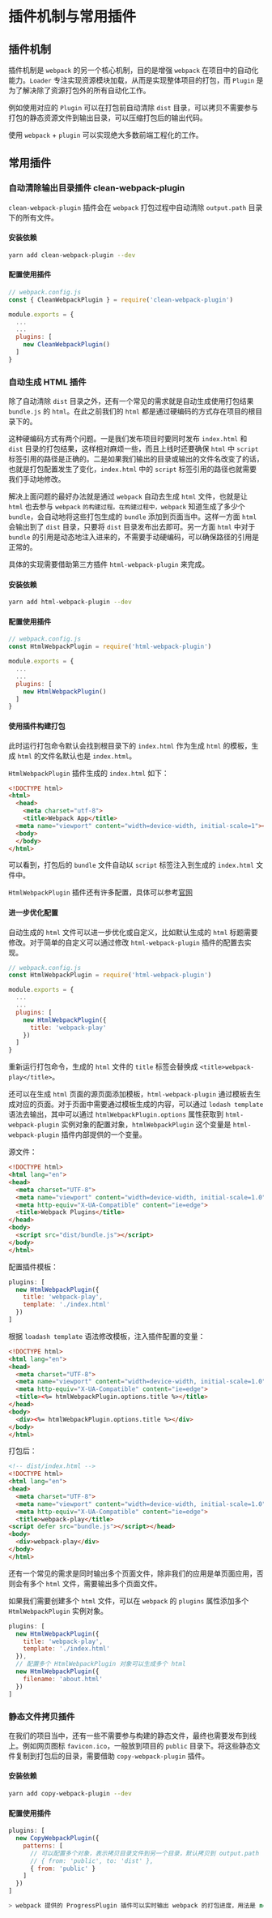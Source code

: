 # 插件机制与常用插件

## 插件机制

插件机制是 `webpack` 的另一个核心机制，目的是增强 `webpack` 在项目中的自动化能力。`Loader` 专注实现资源模块加载，从而是实现整体项目的打包，而 `Plugin` 是为了解决除了资源打包外的所有自动化工作。

例如使用对应的 `Plugin` 可以在打包前自动清除 `dist` 目录，可以拷贝不需要参与打包的静态资源文件到输出目录，可以压缩打包后的输出代码。

使用 `webpack` + `plugin` 可以实现绝大多数前端工程化的工作。

## 常用插件

### 自动清除输出目录插件 clean-webpack-plugin

`clean-webpack-plugin` 插件会在 `webpack` 打包过程中自动清除 `output.path` 目录下的所有文件。

#### 安装依赖

```bash
yarn add clean-webpack-plugin --dev
```

#### 配置使用插件

```javascript
// webpack.config.js
const { CleanWebpackPlugin } = require('clean-webpack-plugin')

module.exports = {
  ...
  ...
  plugins: [
    new CleanWebpackPlugin()
  ]
}
```

### 自动生成 HTML 插件

除了自动清除 `dist` 目录之外，还有一个常见的需求就是自动生成使用打包结果 `bundle.js` 的 `html`。在此之前我们的 `html` 都是通过硬编码的方式存在项目的根目录下的。

这种硬编码方式有两个问题。一是我们发布项目时要同时发布 `index.html` 和 `dist` 目录的打包结果，这样相对麻烦一些，而且上线时还要确保 `html` 中 `script` 标签引用的路径是正确的。二是如果我们输出的目录或输出的文件名改变了的话，也就是打包配置发生了变化，`index.html` 中的 `script` 标签引用的路径也就需要我们手动地修改。

解决上面问题的最好办法就是通过 `webpack` 自动去生成 `html` 文件，也就是让 `html` 也去参与 `webpack` `的构建过程。在构建过程中，webpack` 知道生成了多少个 `bundle`，会自动地将这些打包生成的 `bundle` 添加到页面当中。这样一方面 `html` 会输出到了 `dist` 目录，只要将 `dist` 目录发布出去即可。另一方面 `html` 中对于 `bundle` 的引用是动态地注入进来的，不需要手动硬编码，可以确保路径的引用是正常的。

具体的实现需要借助第三方插件 `html-webpack-plugin` 来完成。

#### 安装依赖

```bash
yarn add html-webpack-plugin --dev
```

#### 配置使用插件

```javascript
// webpack.config.js
const HtmlWebpackPlugin = require('html-webpack-plugin')

module.exports = {
  ...
  ...
  plugins: [
    new HtmlWebpackPlugin()
  ]
}
```

#### 使用插件构建打包

此时运行打包命令默认会找到根目录下的 `index.html` 作为生成 `html` 的模板，生成 `html` 的文件名默认也是 `index.html`。

`HtmlWebpackPlugin` 插件生成的 `index.html` 如下：

```html
<!DOCTYPE html>
<html>
  <head>
    <meta charset="utf-8">
    <title>Webpack App</title>
  <meta name="viewport" content="width=device-width, initial-scale=1"><script defer src="bundle.js"></script></head>
  <body>
  </body>
</html>
```

可以看到，打包后的 `bundle` 文件自动以 `script` 标签注入到生成的 `index.html` 文件中。

`HtmlWebpackPlugin` 插件还有许多配置，具体可以参考[官网](https://github.com/jantimon/html-webpack-plugin)

#### 进一步优化配置

自动生成的 `html` 文件可以进一步优化或自定义，比如默认生成的 `html` 标题需要修改。对于简单的自定义可以通过修改 `html-webpack-plugin` 插件的配置去实现。

```javascript
// webpack.config.js
const HtmlWebpackPlugin = require('html-webpack-plugin')

module.exports = {
  ...
  ...
  plugins: [
    new HtmlWebpackPlugin({
      title: 'webpack-play'
    })
  ]
}
```

重新运行打包命令，生成的 `html` 文件的 `title` 标签会替换成 `<title>webpack-play</title>`。

还可以在生成 `html` 页面的源页面添加模板，`html-webpack-plugin` 通过模板去生成对应的页面。对于页面中需要通过模板生成的内容，可以通过 `lodash template` 语法去输出，其中可以通过 `htmlWebpackPlugin.options` 属性获取到 `html-webpack-plugin` 实例对象的配置对象，`htmlWebpackPlugin` 这个变量是 `html-webpack-plugin` 插件内部提供的一个变量。

源文件：

```html
<!DOCTYPE html>
<html lang="en">
<head>
  <meta charset="UTF-8">
  <meta name="viewport" content="width=device-width, initial-scale=1.0">
  <meta http-equiv="X-UA-Compatible" content="ie=edge">
  <title>Webpack Plugins</title>
</head>
<body>
  <script src="dist/bundle.js"></script>
</body>
</html>
```

配置插件模板：

```javascript
plugins: [
  new HtmlWebpackPlugin({
    title: 'webpack-play',
    template: './index.html'
  })
]
```

根据 `loadash template` 语法修改模板，注入插件配置的变量：

```html
<!DOCTYPE html>
<html lang="en">
<head>
  <meta charset="UTF-8">
  <meta name="viewport" content="width=device-width, initial-scale=1.0">
  <meta http-equiv="X-UA-Compatible" content="ie=edge">
  <title><%= htmlWebpackPlugin.options.title %></title>
</head>
<body>
  <div><%= htmlWebpackPlugin.options.title %></div>
</body>
</html>
```

打包后：

```html
<!-- dist/index.html -->
<!DOCTYPE html>
<html lang="en">
<head>
  <meta charset="UTF-8">
  <meta name="viewport" content="width=device-width, initial-scale=1.0">
  <meta http-equiv="X-UA-Compatible" content="ie=edge">
  <title>webpack-play</title>
<script defer src="bundle.js"></script></head>
<body>
  <div>webpack-play</div>
</body>
</html>
```

还有一个常见的需求是同时输出多个页面文件，除非我们的应用是单页面应用，否则会有多个 `html` 文件，需要输出多个页面文件。

如果我们需要创建多个 `html` 文件，可以在 `webpack` 的 `plugins` 属性添加多个 `HtmlWebpackPlugin` 实例对象。

```javascript
plugins: [
  new HtmlWebpackPlugin({
    title: 'webpack-play',
    template: './index.html'
  }),
  // 配置多个 HtmlWebpackPlugin 对象可以生成多个 html
  new HtmlWebpackPlugin({
    filename: 'about.html'
  })
]
```

### 静态文件拷贝插件

在我们的项目当中，还有一些不需要参与构建的静态文件，最终也需要发布到线上。例如网页图标 `favicon.ico`，一般放到项目的 `public` 目录下。将这些静态文件复制到打包后的目录，需要借助 `copy-webpack-plugin` 插件。

#### 安装依赖

```bash
yarn add copy-webpack-plugin --dev
```

#### 配置使用插件

```javascript
plugins: [
  new CopyWebpackPlugin({
    patterns: [
      // 可以配置多个对象，表示拷贝目录文件到另一个目录，默认拷贝到 output.path
      // { from: 'public', to: 'dist' },
      { from: 'public' }
    ]
  })
]

> webpack 提供的 ProgressPlugin 插件可以实时输出 webpack 的打包进度，用法是 new webpack.ProgressPlugin()